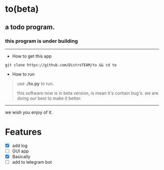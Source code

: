 # to(beta)

## a todo program.

### this program is under building
---

- How to get this app

```
git clone https://github.com/DistroTEAM/to && cd to
```

- How to run

> use **./to.py** to run.
>
> this software now is in beta version, is mean it's contain bug's. we are doing our best to make it better.

---

we wish you enjoy of it.

# Features

- [X] add log
- [ ] GUI app
- [X] Basically
- [ ] add to telegram bot
